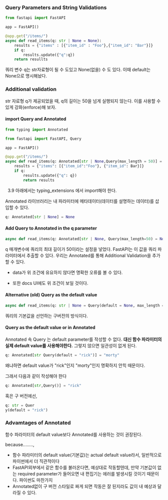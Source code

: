 ### Query Parameters and String Validations

```python
from fastapi import FastAPI

app = FastAPI()

@app.get("/items/")
async def read_items(q: str | None = None):
	results = {"items" : [{"item_id" : "Foo"},{"item_id": "Bar"}]}
	if q:
		results.update({"q":q})
	return resullts
```
쿼리 변수 q는 str자료형이 될 수 도있고 None(없을) 수 도 있다. 이때 default는 None으로 명시해놨다.


### Additional validation
str 자료형 q가 제공되었을 때, q의 길이는 50을 넘게 실행되지 않는다. 이를 사용할 수 있게 강화(enforce)해 보자.

#### import Query and Annotated
```python
from typing import Annotated

from fastapi import FastAPI, Query

app = FastAPI()

@app.get("/items/")
async def read_items(q: Annotated[str | None,Query(max_length = 50)] = None):
	results = {"items": [{"item_id":"Foo"}, {"item_id": Bar}]}
	if q:
		results.update({"q": q})
		return results
```
 
3.9 아래에서는 typing_extensions 에서 import해야 한다.


Annotated 라이브러리는 내 파라미터에 메타데이터(데이터를 설명하는 데이터)를 삽입할 수 있다.

```python
q: Annotated[str | None] = None
```

#### Add Query to Annotated in the q parameter

```python
async def read_items(q: Annotated[str | None, Query(max_length=50) = None])
```
q 매개변수에 쿼리의 최대 길이가 50이라는 설정을 넣었다.
FastAPI는 이 값을 쿼리 파라미터에서 추출할 수 있다. 우리는 Annotated를 통해 Additional Validation을 추가할 수 있다.


* data가 위 조건에 유요하지 않다면 명확한 오류를 볼 수 있다.

* 또한 docs UI에도 위 조건이 보일 것이다.

#### Alternative (old) Query as the default value

```python
async def read_items(q: str | None = Query(default = None, max_length = 50)):
```
쿼리의 기본값을 선언하는 구버전의 방식이다.

#### Query as the default value or in Annotated
Annotated 속 Query 는 default parameter를 작성할 수 없다.
**대신 함수 파라미터의 실제 default value를 사용해야한다.** 그렇지 않으면 일관성이 없게 된다.

```python
q: Annotated[str Query(default = "rick")] = "morty"
```
왜냐하면 default value가 "rick"인지 "morty"인지 명확하지 안힉 때문이다.

그래서 다음과 같이 작성해야 한다
```python
q: Annotated[str,Query()] = "rick"
```
혹은 구 버전에선,

```python
q: str = Quer
y(default = "rick")
```
### Advamtages of Annotated
함수 파라미터의 default value보다 Annotated를 사용하는 것이 권장된다.

because........,



- 함수 파라미터의 default value(기본값)는 actual default value라서, 일반적으로 파이썬에서 더 직관적이다
- FastAPI외부에서 같은 함수를 불러온다면, 예상대로 작동할텐데, 만약 기본값이 없는 required parameter가 들어오면 내 편집기는 에러를 발생시킬 것이기 때문이다. 파이썬도 마찬가지
- Annotated없이 구 버전 스타일로 짜게 되면 작동은 잘 된지라도 값이 내 예상과 달라질 수 있다.